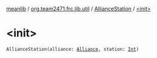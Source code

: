[meanlib](../../index.md) / [org.team2471.frc.lib.util](../index.md) / [AllianceStation](index.md) / [&lt;init&gt;](./-init-.md)

# &lt;init&gt;

`AllianceStation(alliance: `[`Alliance`](../-alliance/index.md)`, station: `[`Int`](https://kotlinlang.org/api/latest/jvm/stdlib/kotlin/-int/index.html)`)`